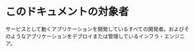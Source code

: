 このドキュメントの対象者
==============================

サービスとして動くアプリケーションを開発しているすべての開発者。およびそのようなアプリケーションをデプロイまたは管理しているインフラ・エンジニア。
